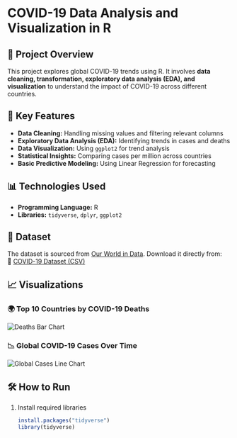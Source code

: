 # COVID-19 Data Analysis and Visualization in R  

## 📌 Project Overview  
This project explores global COVID-19 trends using R. It involves **data cleaning, transformation, exploratory data analysis (EDA), and visualization** to understand the impact of COVID-19 across different countries.  

## 🚀 Key Features  
- **Data Cleaning:** Handling missing values and filtering relevant columns  
- **Exploratory Data Analysis (EDA):** Identifying trends in cases and deaths  
- **Data Visualization:** Using `ggplot2` for trend analysis  
- **Statistical Insights:** Comparing cases per million across countries  
- **Basic Predictive Modeling:** Using Linear Regression for forecasting  

## 📊 Technologies Used  
- **Programming Language:** R  
- **Libraries:** `tidyverse`, `dplyr`, `ggplot2`  

## 📂 Dataset  
The dataset is sourced from [Our World in Data](https://ourworldindata.org/covid-cases). Download it directly from:  
🔗 [COVID-19 Dataset (CSV)](https://covid.ourworldindata.org/data/owid-covid-data.csv)  

## 📈 Visualizations  
### 🌍 Top 10 Countries by COVID-19 Deaths  
![Deaths Bar Chart](images/deaths_chart.png)  

### 📉 Global COVID-19 Cases Over Time  
![Global Cases Line Chart](images/global_cases.png)  

## 🛠 How to Run  
1. Install required libraries  
   ```r
   install.packages("tidyverse")
   library(tidyverse)
